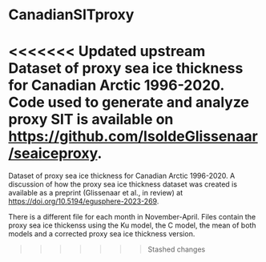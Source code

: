 # CanadianSITproxy
<<<<<<< Updated upstream
Dataset of proxy sea ice thickness for Canadian Arctic 1996-2020. Code used to generate and analyze proxy SIT is available on https://github.com/IsoldeGlissenaar/seaiceproxy. 
=======

Dataset of proxy sea ice thickness for Canadian Arctic 1996-2020. A discussion of how the proxy sea ice thickness dataset was created is available as a preprint (Glissenaar et al., in review) at https://doi.org/10.5194/egusphere-2023-269. 

There is a different file for each month in November-April. Files contain the proxy sea ice thickenss using the Ku model, the C model, the mean of both models and a corrected proxy sea ice thickness version.


>>>>>>> Stashed changes
